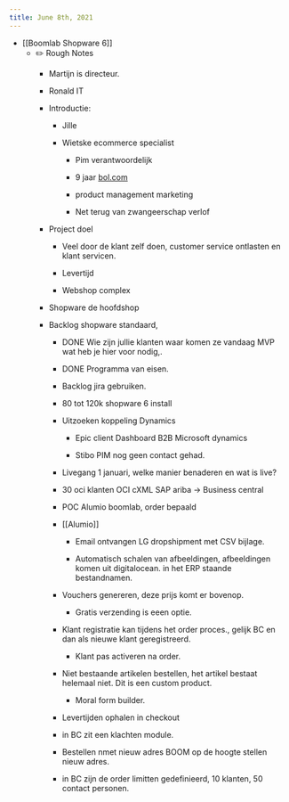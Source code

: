 ```yaml
---
title: June 8th, 2021
---
```


- [[Boomlab Shopware 6]]
	 - ✏️ Rough Notes
		 - Martijn is directeur.

		 - Ronald IT

		 - Introductie:
			 - Jille

			 - Wietske ecommerce specialist
				 - Pim verantwoordelijk

				 - 9 jaar [bol.com](http://bol.com/)

				 - product management marketing

				 - Net terug van zwangeerschap verlof

		 - Project doel
			 - Veel door de klant zelf doen, customer service ontlasten en klant servicen.

			 - Levertijd

			 - Webshop complex

		 - Shopware de hoofdshop

		 - Backlog shopware standaard,
			 - DONE  Wie zijn jullie klanten waar komen ze vandaag MVP wat heb je hier voor nodig,.

			 - DONE  Programma van eisen.

			 - Backlog jira gebruiken.

			 - 80 tot 120k shopware 6 install

			 - Uitzoeken koppeling Dynamics
				 - Epic client Dashboard B2B Microsoft dynamics

				 - Stibo PIM nog geen contact gehad.

			 - Livegang 1 januari, welke manier benaderen en wat is live?

			 - 30 oci klanten OCI cXML SAP ariba -> Business central

			 - POC Alumio boomlab, order bepaald

			 - [[Alumio]]
				 - Email ontvangen LG dropshipment met CSV bijlage.

				 - Automatisch schalen van afbeeldingen, afbeeldingen komen uit digitalocean. in het ERP staande bestandnamen.

			 - Vouchers genereren, deze prijs komt er bovenop.
				 - Gratis verzending is eeen optie.

			 - Klant registratie kan tijdens het order proces., gelijk BC en dan als nieuwe klant geregistreerd.
				 - Klant pas activeren na order.

			 - Niet bestaande artikelen bestellen, het artikel bestaat helemaal niet. Dit is een custom product.
				 - Moral form builder.

			 - Levertijden ophalen in checkout

			 - in BC zit een klachten module.

			 - Bestellen nmet nieuw adres BOOM op de hoogte stellen nieuw adres.

			 - in BC zijn de order limitten gedefinieerd, 10 klanten, 50 contact personen.
